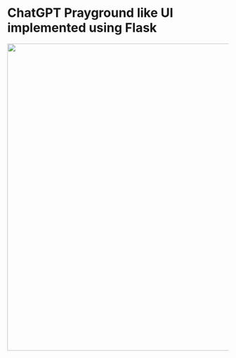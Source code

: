 # ChatGPT Prayground like UI implemented using Flask


<img src="https://github.com/iispace/Python/assets/24539773/f884205e-9a94-401e-aa82-98fbcb79d3c0" width=700>
